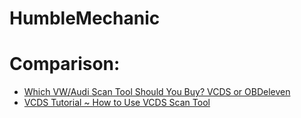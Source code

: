 # HumbleMechanic

# Comparison:
- [Which VW/Audi Scan Tool Should You Buy? VCDS or OBDeleven](https://youtu.be/Sc9NxLrL_Rw)
- [VCDS Tutorial ~ How to Use VCDS Scan Tool](https://youtu.be/VSsKF4ZGFq4)
